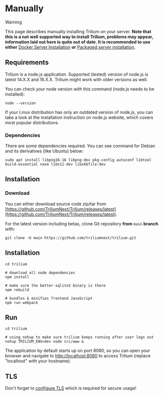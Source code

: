 # Manually
> [!WARNING]
> This page describes manually installing Trilium on your server. **Note that this is a not well supported way to install Trilium, problems may appear, information laid out here is quite out of date. It is recommended to use either** <a class="reference-link" href="Using%20Docker.md">Docker Server Installation</a> **or** <a class="reference-link" href="Packaged%20version%20for%20Linux.md">Packaged server installation</a>**.**

## Requirements

Trilium is a node.js application. Supported (tested) version of node.js is latest 14.X.X and 16.X.X. Trilium might work with older versions as well.

You can check your node version with this command (node.js needs to be installed):

```
node --version
```

If your Linux distribution has only an outdated version of node.js, you can take a look at the installation instruction on node.js website, which covers most popular distributions.

### Dependencies

There are some dependencies required. You can see command for Debian and its derivatives (like Ubuntu) below:

```
sudo apt install libpng16-16 libpng-dev pkg-config autoconf libtool build-essential nasm libx11-dev libxkbfile-dev
```

## Installation

### Download

You can either download source code zip/tar from [https://github.com/TriliumNext/Trilium/releases/latest](https://github.com/TriliumNext/Trilium/releases/latest).

For the latest version including betas, clone Git repository **from** `main` **branch** with:

```
git clone -b main https://github.com/triliumnext/trilium.git
```

## Installation

```
cd trilium

# download all node dependencies
npm install

# make sure the better-sqlite3 binary is there
npm rebuild

# bundles & minifies frontend JavaScript
npm run webpack
```

## Run

```
cd trilium

# using nohup to make sure trilium keeps running after user logs out
nohup TRILIUM_ENV=dev node src/www &
```

The application by default starts up on port 8080, so you can open your browser and navigate to [http://localhost:8080](http://localhost:8080) to access Trilium (replace "localhost" with your hostname).

## TLS

Don't forget to [configure TLS](../HTTPS%20\(TLS\).md) which is required for secure usage!